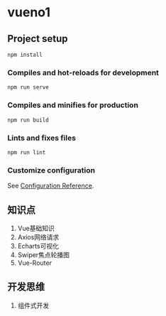 # vueno1

## Project setup
```
npm install
```

### Compiles and hot-reloads for development
```
npm run serve
```

### Compiles and minifies for production
```
npm run build
```

### Lints and fixes files
```
npm run lint
```

### Customize configuration
See [Configuration Reference](https://cli.vuejs.org/config/).

## 知识点
1. Vue基础知识
2. Axios网络请求
3. Echarts可视化
4. Swiper焦点轮播图
5. Vue-Router

## 开发思维
1. 组件式开发